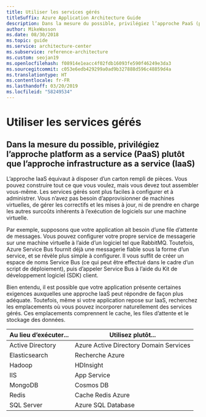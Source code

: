 ```yaml
---
title: Utiliser les services gérés
titleSuffix: Azure Application Architecture Guide
description: Dans la mesure du possible, privilégiez l’approche PaaS (platform as a service) plutôt que l’approche IaaS (infrastructure as a service).
author: MikeWasson
ms.date: 08/30/2018
ms.topic: guide
ms.service: architecture-center
ms.subservice: reference-architecture
ms.custom: seojan19
ms.openlocfilehash: f08914e1eacc4f02fdb16093fe590f46249e3da3
ms.sourcegitcommit: c053e6edb429299a0ad9b327888d596c48859d4a
ms.translationtype: HT
ms.contentlocale: fr-FR
ms.lasthandoff: 03/20/2019
ms.locfileid: "58249534"
---
```

# <a name="use-managed-services"></a>Utiliser les services gérés

## <a name="when-possible-use-platform-as-a-service-paas-rather-than-infrastructure-as-a-service-iaas"></a>Dans la mesure du possible, privilégiez l’approche platform as a service (PaaS) plutôt que l’approche infrastructure as a service (IaaS)

L’approche IaaS équivaut à disposer d’un carton rempli de pièces. Vous pouvez construire tout ce que vous voulez, mais vous devez tout assembler vous-même. Les services gérés sont plus faciles à configurer et à administrer. Vous n’avez pas besoin d’approvisionner de machines virtuelles, de gérer les correctifs et les mises à jour, ni de prendre en charge les autres surcoûts inhérents à l’exécution de logiciels sur une machine virtuelle.

Par exemple, supposons que votre application ait besoin d’une file d’attente de messages. Vous pouvez configurer votre propre service de messagerie sur une machine virtuelle à l’aide d’un logiciel tel que RabbitMQ. Toutefois, Azure Service Bus fournit déjà une messagerie fiable sous la forme d’un service, et se révèle plus simple à configurer. Il vous suffit de créer un espace de noms Service Bus (ce qui peut être effectué dans le cadre d’un script de déploiement), puis d’appeler Service Bus à l’aide du Kit de développement logiciel (SDK) client.

Bien entendu, il est possible que votre application présente certaines exigences auxquelles une approche IaaS peut répondre de façon plus adéquate. Toutefois, même si votre application repose sur IaaS, recherchez les emplacements où vous pouvez incorporer naturellement des services gérés. Ces emplacements comprennent le cache, les files d’attente et le stockage des données.

| Au lieu d’exécuter... | Utilisez plutôt... |
|-----------------------|-------------|
| Active Directory | Azure Active Directory Domain Services |
| Elasticsearch | Recherche Azure |
| Hadoop | HDInsight |
| IIS | App Service |
| MongoDB | Cosmos DB |
| Redis | Cache Redis Azure |
| SQL Server | Azure SQL Database |
